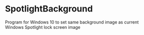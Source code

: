 # SpotlightBackground

Program for Windows 10 to set same background image as current Windows Spotlight lock screen image
